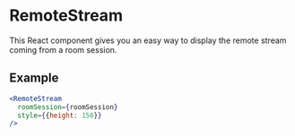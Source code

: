 # RemoteStream

This React component gives you an easy way to display the remote stream coming from a room session.

## Example

```jsx
<RemoteStream
  roomSession={roomSession}
  style={{height: 150}}
/>
```
